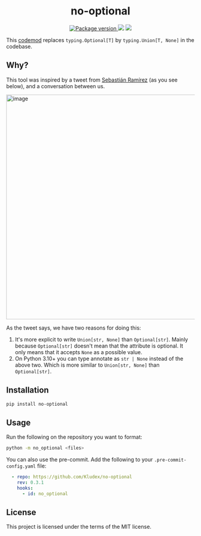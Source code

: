 <h1 align="center">
    <strong>no-optional</strong>
</h1>
<p align="center">
    <a href="https://pypi.org/project/no-optional" target="_blank">
        <img src="https://img.shields.io/pypi/v/no-optional" alt="Package version">
    </a>
    <img src="https://img.shields.io/pypi/pyversions/no-optional">
    <img src="https://img.shields.io/github/license/Kludex/no-optional">
</p>

This [codemod](https://libcst.readthedocs.io/en/stable/codemods_tutorial.html) replaces `typing.Optional[T]` by `typing.Union[T, None]` in the codebase.

## Why?

This tool was inspired by a tweet from [Sebastián Ramírez](https://twitter.com/tiangolo) (as you see below), and a conversation between us.

<img width="599" alt="image" src="https://user-images.githubusercontent.com/7353520/173566552-6759f21e-e0d2-4bb6-9a7a-bac7c360e7fe.png">

As the tweet says, we have two reasons for doing this:

1. It's more explicit to write `Union[str, None]` than `Optional[str]`. Mainly because `Optional[str]` doesn't mean that the attribute is optional.
It only means that it accepts `None` as a possible value.
2. On Python 3.10+ you can type annotate as `str | None` instead of the above two. Which is more similar to `Union[str, None]` than `Optional[str]`.

## Installation

```bash
pip install no-optional
```

## Usage

Run the following on the repository you want to format:

```bash
python -m no_optional <files>
```

You can also use the pre-commit. Add the following to your `.pre-commit-config.yaml` file:

```yaml
  - repo: https://github.com/Kludex/no-optional
    rev: 0.3.1
    hooks:
      - id: no_optional
```

## License

This project is licensed under the terms of the MIT license.
